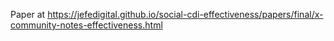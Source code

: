 Paper at https://jefedigital.github.io/social-cdi-effectiveness/papers/final/x-community-notes-effectiveness.html
